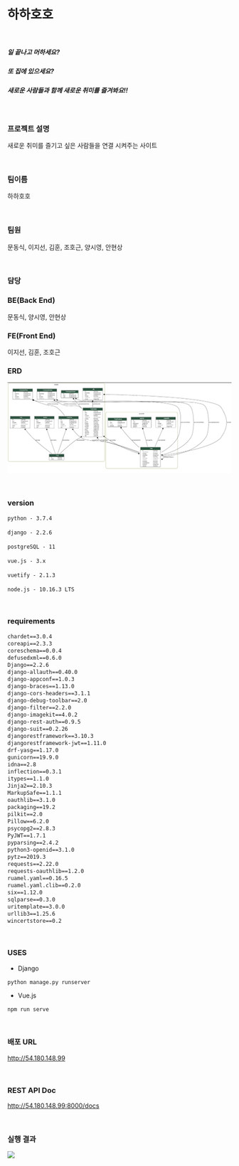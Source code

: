 # 하하호호

<br/>

##### 일 끝나고 머하세요?

##### 또 집에 있으세요?

##### 새로운 사람들과 함께 새로운 취미를 즐겨봐요!!

<br/>



### 프로젝트 설명

새로운 취미를 즐기고 싶은 사람들을 연결 시켜주는 사이트

<br/>



### 팀이름

하하호호

<br/>



### 팀원

문동식, 이지선, 김훈, 조호근, 양시영, 안현상

<br/>



### 담당

### BE(Back End)

문동식, 양시영, 안현상

### FE(Front End)  

이지선, 김훈, 조호근



### ERD

![erd](/hobby_back/my_project_visualized.png)

<br/>



### version

```
python - 3.7.4

django - 2.2.6

postgreSQL - 11

vue.js - 3.x

vuetify - 2.1.3

node.js - 10.16.3 LTS
```

<br/>



### requirements

```
chardet==3.0.4
coreapi==2.3.3
coreschema==0.0.4
defusedxml==0.6.0
Django==2.2.6
django-allauth==0.40.0
django-appconf==1.0.3
django-braces==1.13.0
django-cors-headers==3.1.1
django-debug-toolbar==2.0
django-filter==2.2.0
django-imagekit==4.0.2
django-rest-auth==0.9.5
django-suit==0.2.26
djangorestframework==3.10.3
djangorestframework-jwt==1.11.0
drf-yasg==1.17.0
gunicorn==19.9.0
idna==2.8
inflection==0.3.1
itypes==1.1.0
Jinja2==2.10.3
MarkupSafe==1.1.1
oauthlib==3.1.0
packaging==19.2
pilkit==2.0
Pillow==6.2.0
psycopg2==2.8.3
PyJWT==1.7.1
pyparsing==2.4.2
python3-openid==3.1.0
pytz==2019.3
requests==2.22.0
requests-oauthlib==1.2.0
ruamel.yaml==0.16.5
ruamel.yaml.clib==0.2.0
six==1.12.0
sqlparse==0.3.0
uritemplate==3.0.0
urllib3==1.25.6
wincertstore==0.2
```

<br/>



### USES

- Django

```
python manage.py runserver
```

- Vue.js

```
npm run serve
```

<br/>



### 배포 URL

http://54.180.148.99

<br>



### REST API Doc

http://54.180.148.99:8000/docs

<br/>



### 실행 결과



![](./img/hobby.gif)



<br/>

